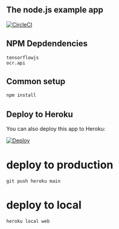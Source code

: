 ## The node.js example app

[![CircleCI](https://img.shields.io/circleci/project/github/contentful/the-example-app.nodejs.svg)](https://circleci.com/gh/contentful/the-example-app.nodejs)

## NPM Depdendencies
```
tensorflowjs
ocr.api

```

## Common setup



```bash
npm install
```

## Deploy to Heroku
You can also deploy this app to Heroku:

[![Deploy](https://www.herokucdn.com/deploy/button.svg)](https://heroku.com/deploy)

# deploy to production
```
git push heroku main
```

# deploy to local
```
heroku local web
```